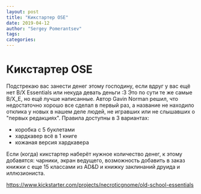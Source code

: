 ```yaml
---
layout: post
title: "Кикстартер OSE"
date: 2019-04-12
author: "Sergey Pomerantsev"
tags:
categories:
---
```


# Кикстартер OSE

Подстрекаю вас занести денег этому господину, если вдруг у вас ещё нет B/X Essentials или некуда девать деньги :3
Это по сути те же самые B/X_E, но ещё лучше написанные.
Автор Gavin Norman решил, что недостаточно хорошо все сделал в первый раз, а название не находило отклика у новых в нашем деле людей, не игравших или не слышавших о "первых редакциях".
Правила доступны в 3 вариантах:

- коробка с 5 буклетами
- хардкавер всё в 1 книге
- кожаная версия хардкавера

Если (когда) кикстартер наберёт нужное количество денег, к этому добавятся:
чарники, экран ведущего, возможность добавить в заказ книжки с еще 15 классами из AD&D и книжку заклинаний друида и иллюзиониста.

https://www.kickstarter.com/projects/necroticgnome/old-school-essentials
